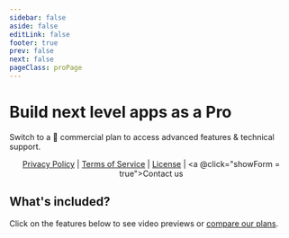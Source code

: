 ```yaml
---
sidebar: false
aside: false
editLink: false
footer: true
prev: false
next: false
pageClass: proPage
---
```


<style lang="scss" src="./pro.styles.scss"></style>


<script lang="ts" setup>
import { ref } from 'vue'
import Plan from './Plan.vue'
import ContactForm from './ContactForm.vue'

import type { DefaultTheme } from 'vitepress/theme'
import VPTeamMembers from 'vitepress/dist/client/theme-default/components/VPTeamMembers.vue'
import { features, proWhy } from './features'
import { featuresPro } from './features.pro'
import FeaturesGrid from './FeaturesGrid.vue'

import { ElSwitch, ElTooltip } from 'element-plus'
import 'element-plus/es/components/switch/style/css'
import 'element-plus/es/components/tooltip/style/css'
import 'element-plus/theme-chalk/dark/css-vars.css'

let showForm = ref(false) // isVisible

const isAnnual = ref(true)
const onSwitchChange = (value: boolean) => {
    console.log('License type changed:', value ? 'Annual' : 'Perpetual')
}
</script>

<div class="description">

# Build next level apps as a Pro

Switch to a 💎 commercial plan to access advanced features & technical support.

  <!-- Toggle Switch for Perpetual / Annual -->
<!-- <el-tooltip
          :content="!isAnnual ? 'One-time purchase to use the current released versions forever. 12 months of updates included.' : 'Upon expiration, your permission to use the Software in development ends. The license is perpetual in production.'"
          placement="top"
      >
  <el-switch
    v-model="isAnnual"
    active-text="Annual"
    inactive-text="Perpetual"
    style="--el-switch-on-color: var(--vp-input-switch-bg-color); --el-switch-off-color: var(--vp-input-switch-bg-color); --el-color-primary: var(--vp-c-brand-1)"
    @change="onSwitchChange"
  />
</el-tooltip> -->
</div>

<div class="vp-card plans">
    <div class="plans-container">
      <Plan
        title="Pro Light"
        class="pro highlight"
        description="Best for start-ups and businesses who build commercial products with RevoGrid."
        buttonText="Buy now"
        :price="isAnnual ? 12.5 : 300"
        :pricePeriod="isAnnual ? 'month' : 'year'"
        :features="[
        `Access to all <a href='#What-s-included-'>Pro Examples</a>.`,
        `Plugins and Documentation.`,
        ]"
        href="https://buy.stripe.com/dR6cPS98V8Xn90IaEI"
      />
      <Plan
        title="Pro Advanced"
        class="pro"
        buttonTheme="alt"
        description="Best for companies and individuals that want a direct wire to the RevoGrid team experience."
        buttonText="Buy Now"
        :price="isAnnual ? 30 : 700"
        :pricePeriod="isAnnual ? 'month' : 'year'"
        :features="[
          `<a href='/pro/ai' class='VPBadge danger'>AI Agent</a> for plugin code generation`,
          `Access to all <a href='#What-s-included-'>Pro Examples</a>, Plugins and Documentation.`,
          `Up to 1 hour of individual support via email per month.`,
          `Prioritized Feature Requests, Github Issues and Pull Requests.`,
          `Introduction call with one of the creators.`,
        ]"
        href="https://buy.stripe.com/aEUcPS0Cpb5v3Go149"
        />
    </div>
</div>

<div style="text-align: center;">

[Privacy Policy](./policies/privacy) | [Terms of Service](./policies/terms) | [License](./policies/license) | <a @click="showForm = true">Contact us</a>

</div>
<ContactForm :isVisible="showForm" @close="showForm = false"/>



<div class="description">

## What's included?

Click on the features below to see video previews or [compare our plans](./version-compare).

</div>
<br/>

<FeaturesGrid :features="featuresPro" />

<br />
<br />
<br />

<!--@include: ./_frequent-questions.md -->
